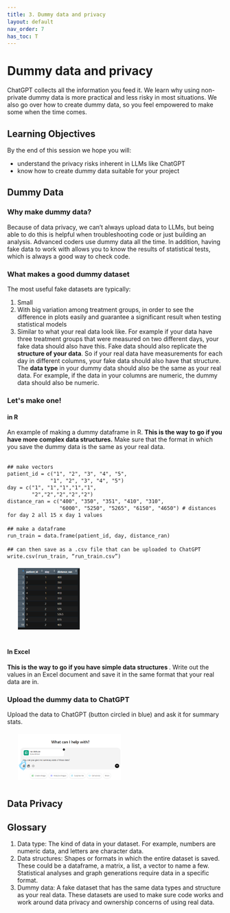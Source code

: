 ```yaml
---
title: 3. Dummy data and privacy
layout: default
nav_order: 7
has_toc: T
---
```


# Dummy data and privacy
ChatGPT collects all the information you feed it. We learn why using non-private dummy data is more practical and less risky in most situations. We also go over how to create dummy data, so you feel empowered to make some when the time comes. 

## Learning Objectives
By the end of this session we hope you will:

- understand the privacy risks inherent in LLMs like ChatGPT
- know how to create dummy data suitable for your project

## Dummy Data

### Why make dummy data?
Because of data privacy, we can’t always upload data to LLMs, but being able to do this is helpful when troubleshooting code or just building an analysis. Advanced coders use dummy data all the time. In addition, having fake data to work with allows you to know the results of statistical tests, which is always a good way to check code. 

### What makes a good dummy dataset
The most useful fake datasets are typically:
1.	Small
2.	With big variation among treatment groups, in order to see the difference in plots easily and guarantee a significant result when testing statistical models
3.	Similar to what your real data look like. For example if your data have three treatment groups that were measured on two different days, your fake data should also have this. Fake data should also replicate the <strong>structure of your data</strong>. So if your real data have measurements for each day in different columns, your fake data should also have that structure. The <strong>data type</strong> in your dummy data should also be the same as your real data. For example, if the data in your columns are numeric, the dummy data should also be numeric. 

### Let's make one!
#### in R

An example of making a dummy dataframe in R. <strong>This is the way to go if you have more complex data structures.</strong> Make sure that the format in which you save the dummy data is the same as your real data. 
```

## make vectors
patient_id = c("1", "2", "3", "4", "5",
              "1", "2", "3", "4", "5")
day = c("1", "1","1","1","1",
        "2","2","2","2","2")
distance_ran = c("400", "350", "351", "410", "310", 
                 "6000", "5250", "5265", "6150", "4650") # distances for day 2 all 15 x day 1 values

## make a dataframe
run_train = data.frame(patient_id, day, distance_ran)

## can then save as a .csv file that can be uploaded to ChatGPT
write.csv(run_train, “run_train.csv”)

```

<div style="margin-left: 5%; margin-top: 20px; margin-bottom: 40px">
<img src="images/run_data.png" alt="new dataframe screenshot" width="30%"/>
</div>

#### In Excel
<strong>This is the way to go if you have simple data structures </strong>. 
Write out the values in an Excel document and save it in the same format that your real data are in.

### Upload the dummy data to ChatGPT
Upload the data to ChatGPT (button circled in blue) and ask it for summary stats. 
<div style="margin-left: 5%; margin-top: 20px; margin-bottom: 40px">
<img src="images/chat_upload.png" alt="showing where the upload button is" width="50%"/>
</div>

## Data Privacy

## Glossary
<ol type="1">
 <li>Data type: The kind of data in your dataset. For example, numbers are numeric data, and letters are character data.</li> 
<li>Data structures: Shapes or formats in which the entire dataset is saved. These could be a dataframe, a matrix, a list, a vector to name a few. Statistical analyses and graph generations require data in a specific format.</li>
  <li>Dummy data: A fake dataset that has the same data types and structure as your real data. These datasets are used to make sure code works and work around data privacy and ownership concerns of using real data.</li>
</ol>

